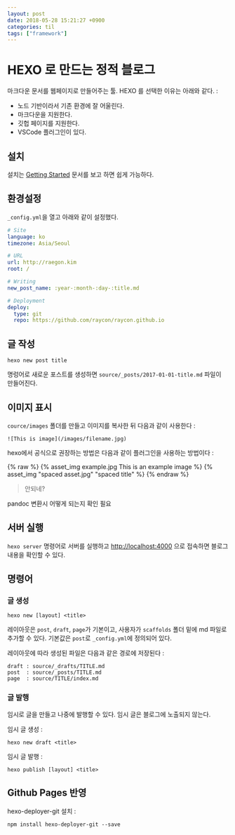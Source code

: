 ```yaml
---
layout: post
date: 2018-05-28 15:21:27 +0900
categories: til
tags: ["framework"]
---
```


# HEXO 로 만드는 정적 블로그

마크다운 문서를 웹페이지로 만들어주는 툴.
HEXO 를 선택한 이유는 아래와 같다. :

- 노드 기반이라서 기존 환경에 잘 어울린다.
- 마크다운을 지원한다.
- 깃헙 페이지를 지원한다.
- VSCode 플러그인이 있다.

## 설치

설치는 [Getting Started](https://hexo.io/docs/) 문서를 보고 하면 쉽게 가능하다.

## 환경설정

`_config.yml`을 열고 아래와 같이 설정했다.

```yml
# Site
language: ko
timezone: Asia/Seoul

# URL
url: http://raegon.kim
root: /

# Writing
new_post_name: :year-:month-:day-:title.md

# Deployment
deploy:
  type: git
  repo: https://github.com/raycon/raycon.github.io
```

## 글 작성

    hexo new post title

명렁어로 새로운 포스트를 생성하면 `source/_posts/2017-01-01-title.md` 파일이 만들어진다.

## 이미지 표시

`cource/images` 폴더를 만들고 이미지를 복사한 뒤 다음과 같이 사용한다 :

    ![This is image](/images/filename.jpg)

hexo에서 공식으로 권장하는 방법은 다음과 같이 플러그인을 사용하는 방법이다 :

{% raw %}
    {% asset_img example.jpg This is an example image %}
    {% asset_img "spaced asset.jpg" "spaced title" %}
{% endraw %}

> 안되네?

pandoc 변환시 어떻게 되는지 확인 필요

## 서버 실행

`hexo server` 명령어로 서버를 실행하고 <http://localhost:4000> 으로 접속하면 블로그 내용을 확인할 수 있다.

## 명령어

### 글 생성

    hexo new [layout] <title>

레이아웃은 `post`, `draft`, `page`가 기본이고, 사용자가 `scaffolds` 폴더 밑에 md 파일로 추가할 수 있다.  기본값은 `post`로 `_config.yml`에 정의되어 있다.

레이아웃에 따라 생성된 파일은 다음과 같은 경로에 저장된다 :

    draft : source/_drafts/TITLE.md
    post  : source/_posts/TITLE.md
    page  : source/TITLE/index.md

### 글 발행

임시로 글을 만들고 나중에 발행할 수 있다. 임시 글은 블로그에 노출되지 않는다.

임시 글 생성 :

    hexo new draft <title>

임시 글 발행 :

    hexo publish [layout] <title>

## Github Pages 반영

hexo-deployer-git 설치 :

    npm install hexo-deployer-git --save
